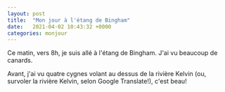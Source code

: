 ```yaml
---
layout: post
title:  "Mon jour à l'étang de Bingham"
date:   2021-04-02 10:43:32 +0000
categories: monjour
---
```

Ce matin, vers 8h, je suis allé à l'étang de Bingham. J'ai vu beaucoup de canards.

Avant, j'ai vu quatre cygnes volant au dessus de la rivière Kelvin (ou, survoler la rivière Kelvin, selon Google Translate!), c'est beau!
